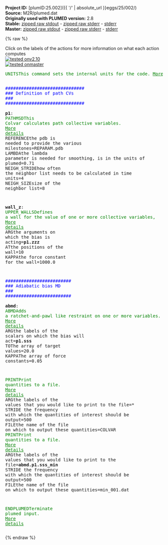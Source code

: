 **Project ID:** [plumID:25.002]({{ '/' | absolute_url }}eggs/25/002/)  
**Source:** M2R/plumed.dat  
**Originally used with PLUMED version:** 2.8  
**Stable:** [zipped raw stdout](plumed.dat.plumed.stdout.txt.zip) - [zipped raw stderr](plumed.dat.plumed.stderr.txt.zip) - [stderr](plumed.dat.plumed.stderr)  
**Master:** [zipped raw stdout](plumed.dat.plumed_master.stdout.txt.zip) - [zipped raw stderr](plumed.dat.plumed_master.stderr.txt.zip) - [stderr](plumed.dat.plumed_master.stderr)  

{% raw %}
<div class="plumedpreheader">
<div class="headerInfo" id="value_details_data/M2R/plumed.dat"> Click on the labels of the actions for more information on what each action computes </div>
<div class="containerBadge">
<div class="headerBadge"><a href="plumed.dat.plumed.stderr"><img src="https://img.shields.io/badge/v2.10-passing-green.svg" alt="tested onv2.10" /></a></div>
<div class="headerBadge"><a href="plumed.dat.plumed_master.stderr"><img src="https://img.shields.io/badge/master-passing-green.svg" alt="tested onmaster" /></a></div>
</div>
</div>
<pre class="plumedlisting">
<span class="plumedtooltip" style="color:green">UNITS<span class="right">This command sets the internal units for the code. <a href="https://www.plumed.org/doc-master/user-doc/html/UNITS" style="color:green">More details</a><i></i></span></span> <span class="plumedtooltip">LENGTH<span class="right">the units of lengths<i></i></span></span>=A <span class="plumedtooltip">ENERGY<span class="right">the units of energy<i></i></span></span>=kcal/mol

<span style="color:blue" class="comment">##############################</span>
<span style="color:blue" class="comment">### Definition of path CVs ###</span>
<span style="color:blue" class="comment">##############################</span>
<br/><span style="display:none;" id="data/M2R/plumed.dat">The UNITS action with label <b></b> calculates something</span><b name="data/M2R/plumed.datp1" onclick='showPath("data/M2R/plumed.dat","data/M2R/plumed.datp1","data/M2R/plumed.datp1","brown")'>p1</b>: <span class="plumedtooltip" style="color:green">PATHMSD<span class="right">This Colvar calculates path collective variables. <a href="https://www.plumed.org/doc-master/user-doc/html/PATHMSD" style="color:green">More details</a><i></i></span></span> <span class="plumedtooltip">REFERENCE<span class="right">the pdb is needed to provide the various milestones<i></i></span></span>=REPARAM.pdb <span class="plumedtooltip">LAMBDA<span class="right">the lambda parameter is needed for smoothing, is in the units of plumed<i></i></span></span>=0.71 <span class="plumedtooltip">NEIGH_STRIDE<span class="right">how often the neighbor list needs to be calculated in time units<i></i></span></span>=4 <span class="plumedtooltip">NEIGH_SIZE<span class="right">size of the neighbor list<i></i></span></span>=8

<span style="display:none;" id="data/M2R/plumed.datp1">The PATHMSD action with label <b>p1</b> calculates the following quantities:<table  align="center" frame="void" width="95%" cellpadding="5%"><tr><td width="5%"><b> Quantity </b>  </td><td><b> Description </b> </td></tr><tr><td width="5%">p1.sss</td><td>the position on the path</td></tr><tr><td width="5%">p1.zzz</td><td>the distance from the path</td></tr></table></span><b name="data/M2R/plumed.datwall_z" onclick='showPath("data/M2R/plumed.dat","data/M2R/plumed.datwall_z","data/M2R/plumed.datwall_z","brown")'>wall_z</b>: <span class="plumedtooltip" style="color:green">UPPER_WALLS<span class="right">Defines a wall for the value of one or more collective variables, <a href="https://www.plumed.org/doc-master/user-doc/html/UPPER_WALLS" style="color:green">More details</a><i></i></span></span> <span class="plumedtooltip">ARG<span class="right">the arguments on which the bias is acting<i></i></span></span>=<b name="data/M2R/plumed.datp1">p1.zzz</b> <span class="plumedtooltip">AT<span class="right">the positions of the wall<i></i></span></span>=10 <span class="plumedtooltip">KAPPA<span class="right">the force constant for the wall<i></i></span></span>=1000.0

<span style="color:blue" class="comment">#########################</span>
<span style="color:blue" class="comment">### Adiabatic bias MD ###</span>
<span style="color:blue" class="comment">#########################</span>
<br/><span style="display:none;" id="data/M2R/plumed.datwall_z">The UPPER_WALLS action with label <b>wall_z</b> calculates the following quantities:<table  align="center" frame="void" width="95%" cellpadding="5%"><tr><td width="5%"><b> Quantity </b>  </td><td><b> Description </b> </td></tr><tr><td width="5%">wall_z.bias</td><td>the instantaneous value of the bias potential</td></tr><tr><td width="5%">wall_z.force2</td><td>the instantaneous value of the squared force due to this bias potential</td></tr></table></span><b name="data/M2R/plumed.databmd" onclick='showPath("data/M2R/plumed.dat","data/M2R/plumed.databmd","data/M2R/plumed.databmd","brown")'>abmd</b>: <span class="plumedtooltip" style="color:green">ABMD<span class="right">Adds a ratchet-and-pawl like restraint on one or more variables. <a href="https://www.plumed.org/doc-master/user-doc/html/ABMD" style="color:green">More details</a><i></i></span></span> <span class="plumedtooltip">ARG<span class="right">the labels of the scalars on which the bias will act<i></i></span></span>=<b name="data/M2R/plumed.datp1">p1.sss</b> <span class="plumedtooltip">TO<span class="right">The array of target values<i></i></span></span>=20.0 <span class="plumedtooltip">KAPPA<span class="right">The array of force constants<i></i></span></span>=0.05

<span style="display:none;" id="data/M2R/plumed.databmd">The ABMD action with label <b>abmd</b> calculates the following quantities:<table  align="center" frame="void" width="95%" cellpadding="5%"><tr><td width="5%"><b> Quantity </b>  </td><td><b> Description </b> </td></tr><tr><td width="5%">abmd.bias</td><td>the instantaneous value of the bias potential</td></tr><tr><td width="5%">abmd.force2</td><td>the instantaneous value of the squared force due to this bias potential</td></tr><tr><td width="5%">abmd._min</td><td>one or multiple instances of this quantity can be referenced elsewhere in the input file</td></tr></table></span><span class="plumedtooltip" style="color:green">PRINT<span class="right">Print quantities to a file. <a href="https://www.plumed.org/doc-master/user-doc/html/PRINT" style="color:green">More details</a><i></i></span></span>   <span class="plumedtooltip">ARG<span class="right">the labels of the values that you would like to print to the file<i></i></span></span>=*  <span class="plumedtooltip">STRIDE<span class="right"> the frequency with which the quantities of interest should be output<i></i></span></span>=500 <span class="plumedtooltip">FILE<span class="right">the name of the file on which to output these quantities<i></i></span></span>=COLVAR
<span class="plumedtooltip" style="color:green">PRINT<span class="right">Print quantities to a file. <a href="https://www.plumed.org/doc-master/user-doc/html/PRINT" style="color:green">More details</a><i></i></span></span> <span class="plumedtooltip">ARG<span class="right">the labels of the values that you would like to print to the file<i></i></span></span>=<b name="data/M2R/plumed.databmd">abmd.p1.sss_min</b> <span class="plumedtooltip">STRIDE<span class="right"> the frequency with which the quantities of interest should be output<i></i></span></span>=500 <span class="plumedtooltip">FILE<span class="right">the name of the file on which to output these quantities<i></i></span></span>=min_001.dat

<span class="plumedtooltip" style="color:green">ENDPLUMED<span class="right">Terminate plumed input. <a href="https://www.plumed.org/doc-master/user-doc/html/ENDPLUMED" style="color:green">More details</a><i></i></span></span><span style="color:blue" class="comment">
</span></pre>
{% endraw %}

